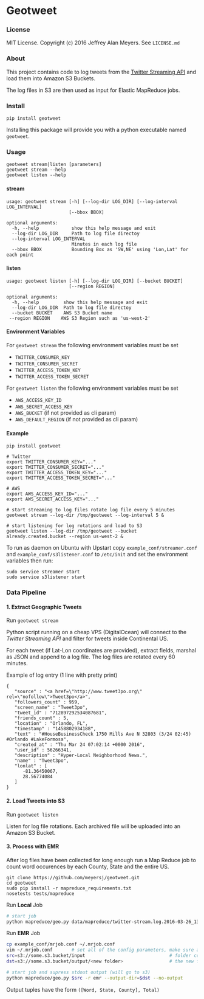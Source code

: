 Geotweet
========

### License

MIT License. Copyright (c) 2016 Jeffrey Alan Meyers. See `LICENSE.md`


### About

This project contains code to log tweets from the
[Twitter Streaming API](https://dev.twitter.com/streaming/reference/post/statuses/filter)
and load them into Amazon S3 Buckets.

The log files in S3 are then used as input for Elastic MapReduce jobs.


### Install

```
pip install geotweet
```

Installing this package will provide you with a python executable named `geotweet`.

### Usage

```
geotweet stream|listen [parameters]
geotweet stream --help
geotweet listen --help
```

#### stream
```
usage: geotweet stream [-h] [--log-dir LOG_DIR] [--log-interval LOG_INTERVAL]
                       [--bbox BBOX]

optional arguments:
  -h, --help            show this help message and exit
  --log-dir LOG_DIR     Path to log file directoy
  --log-interval LOG_INTERVAL
                        Minutes in each log file
  --bbox BBOX           Bounding Box as 'SW,NE' using 'Lon,Lat' for each point
```

#### listen
```
usage: geotweet listen [-h] [--log-dir LOG_DIR] [--bucket BUCKET]
                       [--region REGION]

optional arguments:
  -h, --help         show this help message and exit
  --log-dir LOG_DIR  Path to log file directoy
  --bucket BUCKET    AWS S3 Bucket name
 --region REGION    AWS S3 Region such as 'us-west-2'
```

#### Environment Variables

For `geotweet stream` the following environment variables must be set
+ `TWITTER_CONSUMER_KEY`
+ `TWITTER_CONSUMER_SECRET`
+ `TWITTER_ACCESS_TOKEN_KEY`
+ `TWITTER_ACCESS_TOKEN_SECRET`

For `geotweet listen` the following environment variables must be set
+ `AWS_ACCESS_KEY_ID`
+ `AWS_SECRET_ACCESS_KEY`
+ `AWS_BUCKET` (if not provided as cli param)
+ `AWS_DEFAULT_REGION` (if not provided as cli param)


#### Example

```
pip install geotweet

# Twitter
export TWITTER_CONSUMER_KEY="..."
export TWITTER_CONSUMER_SECRET="..."
export TWITTER_ACCESS_TOKEN_KEY="..."
export TWITTER_ACCESS_TOKEN_SECRET="..."

# AWS
export AWS_ACCESS_KEY_ID="..."
export AWS_SECRET_ACCESS_KEY="..."

# start streaming to log files rotate log file every 5 minutes
geotweet stream --log-dir /tmp/geotweet --log-interval 5 &  

# start listening for log rotations and load to S3
geotweet listen --log-dir /tmp/geotweet --bucket already.created.bucket --region us-west-2 &
```

To run as daemon on Ubuntu with Upstart copy `example_conf/streamer.conf` and `example_conf/s3listener.conf`
to `/etc/init` and set the environment variables then run:
```
sudo service streamer start
sudo service s3listener start
```

### Data Pipeline

#### 1. Extract Geographic Tweets

Run ```geotweet stream```

Python script running on a cheap VPS (DigitalOcean) will connect to the
*Twitter Streaming API* and filter for tweets inside Continental US.

For each tweet (if Lat-Lon coordinates are provided),
extract fields, marshal as JSON and append to a log file.
The log files are rotated every 60 minutes.

Example of log entry (1 line with pretty print)
```
{
   "source" : "<a href=\"http://www.tweet3po.org\" rel=\"nofollow\">Tweet3po</a>",
   "followers_count" : 959,
   "screen_name" : "Tweet3po",
   "tweet_id" : "712897292534087681",
   "friends_count" : 5,
   "location" : "Orlando, FL",
   "timestamp" : "1458802934188",
   "text" : "#HouseBusinessCheck 1750 Mills Ave N 32803 (3/24 02:45) #Orlando #LakeFormosa",
   "created_at" : "Thu Mar 24 07:02:14 +0000 2016",
   "user_id" : 56266341,
   "description" : "Hyper-Local Neighborhood News.",
   "name" : "Tweet3po",
   "lonlat" : [
      -81.36450067,
      28.56774084
   ]
}
```


#### 2. Load Tweets into S3

Run ```geotweet listen```

Listen for log file rotations. Each archived file will be uploaded into an Amazon S3 Bucket.


#### 3. Process with EMR

After log files have been collected for long enough run a Map Reduce
job to count word occurences by each County, State and the entire US.

```
git clone https://github.com/meyersj/geotweet.git
cd geotweet
sudo pip install -r mapreduce_requirements.txt
nosetests tests/mapreduce
```

Run **Local** Job
```bash
# start job
python mapreduce/geo.py data/mapreduce/twitter-stream.log.2016-03-26_13-13
```

Run **EMR** Job
```bash
cp example_conf/mrjob.conf ~/.mrjob.conf
vim ~/.mrjob.conf       # set all of the config parameters, make sure all example paths are corrected
src=s3://some.s3.bucket/input                               # folder containing logs from `streamer.py`
dst=s3://some.s3.bucket/output/<new folder>                 # the new folder should not already exist

# start job and supress stdout output (will go to s3) 
python mapreduce/geo.py $src -r emr --output-dir=$dst --no-output       
```

Output tuples have the form `([Word, State, County], Total)`
